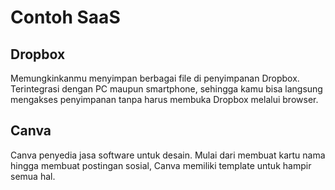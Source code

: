 # Contoh SaaS
## Dropbox
Memungkinkanmu menyimpan berbagai file di penyimpanan Dropbox. Terintegrasi dengan PC maupun smartphone, sehingga kamu bisa langsung mengakses penyimpanan tanpa harus membuka Dropbox melalui browser.
## Canva
Canva penyedia jasa software untuk desain. Mulai dari membuat kartu nama hingga membuat postingan sosial, Canva memiliki template untuk hampir semua hal.



